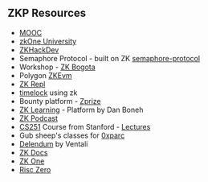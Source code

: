 ## ZKP Resources

*   [MOOC](https://github.com/nullity00/web3-resources/tree/main/Learning/ZK/MOOC)
*   [zkOne University](https://zku.one/)
*   [ZKHackDev](https://zkhack.dev/whiteboard/)
*   Semaphore Protocol - built on ZK [semaphore-protocol](https://github.com/semaphore-protocol)
*   Workshop - [ZK Bogota](https://zkworkshop.info/)
*   Polygon [ZKEvm](https://wiki.polygon.technology/docs/zkEVM/develop/#connecting-to-zkevm)
*   [ZK Repl](https://zkrepl.dev/)
*   [timelock](https://github.com/timoth-y/zk-timelock#readme) using zk
*   Bounty platform - [Zprize](https://www.zprize.io/)
*   [ZK Learning](https://zk-learning.org/) - Platform by Dan Boneh
*   [ZK Podcast](https://zeroknowledge.fm/)
*   [CS251](https://cs251.stanford.edu/) Course from Stanford - [Lectures](https://cs251.stanford.edu/lectures/lecture1.pdf)
*   Gub sheep's classes for [0xparc](http://learn.0xparc.org/)
*   [Delendum](https://kb.delendum.xyz/zk-knowledge) by Ventali
*   [ZK Docs](https://www.zkdocs.com/)
*   [ZK One](https://zku.gnomio.com/)
*   [Risc Zero](https://www.risczero.com/docs)
